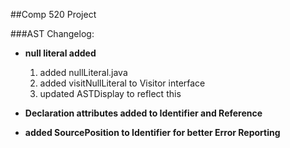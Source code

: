 ##Comp 520 Project

###AST Changelog:
- **null literal added**
	1. added nullLiteral.java
	2. added visitNullLiteral to Visitor interface
	3. updated ASTDisplay to reflect this
- **Declaration attributes added to Identifier and Reference**

- **added SourcePosition to Identifier for better Error Reporting** 